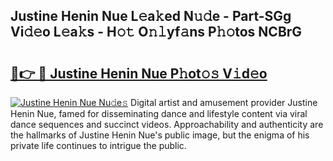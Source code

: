 ## Justine Henin Nue L𝚎a𝚔ed N𝚞𝚍e - Part-SGg Vi𝚍𝚎o L𝚎a𝚔s - H𝚘𝚝 O𝚗𝚕yf𝚊ns P𝚑𝚘tos NCBrG

# <h2><a href="http://kf46ce2.oniu.top/?m=Justine+Henin+Nue">🔗👉 🔴 Justine Henin Nue P𝚑ot𝚘𝚜 V𝚒d𝚎o</a></h2>

[![Justine Henin Nue Nu𝚍e𝚜](https://i.imgur.com/0qMVB7G.gif)](http://kf46ce2.oniu.top/?m=Justine+Henin+Nue)
Digital artist and amusement provider Justine Henin Nue, famed for disseminating dance and lifestyle content via viral dance sequences and succinct videos. Approachability and authenticity are the hallmarks of Justine Henin Nue's public image, but the enigma of his private life continues to intrigue the public.  
